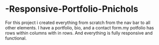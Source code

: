 # -Responsive-Portfolio-Pnichols
For this project i created everything from scratch from the nav bar to all other elements. I have a portfolio, bio, and a contact form.my potfolio has rows within columns with in rows. And everything is fully responsive and functional.
